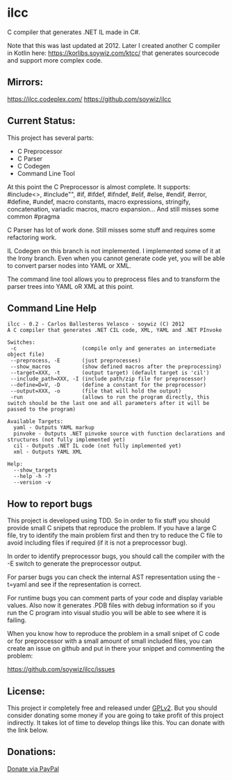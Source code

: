 ilcc
====

C compiler that generates .NET IL made in C#.

Note that this was last updated at 2012. Later I created another C compiler in Kotlin here: <https://korlibs.soywiz.com/ktcc/> that generates sourcecode and support more complex code.

## Mirrors:

https://ilcc.codeplex.com/
https://github.com/soywiz/ilcc

## Current Status:

This project has several parts:

* C Preprocessor
* C Parser
* C Codegen
* Command Line Tool

At this point the C Preprocessor is almost complete.
It supports:  #include<>, #include"", #if, #ifdef, #ifndef, #elif, #else, #endif, #error, #define, #undef, macro constants, macro expressions, stringify, concatenation, variadic macros, macro expansion... 
And still misses some common #pragma

C Parser has lot of work done. Still misses some stuff and requires some refactoring work.

IL Codegen on this branch is not implemented. I implemented some of it at the Irony branch.
Even when you cannot generate code yet, you will be able to convert parser nodes into YAML or XML.

The command line tool allows you to preprocess files and to transform the parser trees into YAML oR XML at this point.

## Command Line Help

	ilcc - 0.2 - Carlos Ballesteros Velasco - soywiz (C) 2012
	A C compiler that generates .NET CIL code, XML, YAML and .NET PInvoke

	Switches:
	 -c                     (compile only and generates an intermediate object file)
	 --preprocess, -E       (just preprocesses)
	 --show_macros          (show defined macros after the preprocessing)
	 --target=XXX, -t       (output target) (default target is 'cil')
	 --include_path=XXX, -I (include path/zip file for preprocessor)
	 --define=D=V, -D       (define a constant for the preprocessor)
	 --output=XXX, -o       (file that will hold the output)
	 -run                   (allows to run the program directly, this switch should be the last one and all parameters after it will be passed to the program)

	Available Targets:
	  yaml - Outputs YAML markup
	  pinvoke - Outputs .NET pinvoke source with function declarations and structures (not fully implemented yet)
	  cil - Outputs .NET IL code (not fully implemented yet)
	  xml - Outputs YAML XML

	Help:
	  --show_targets
	  --help -h -?
	  --version -v

## How to report bugs

This project is developed using TDD. So in order to fix stuff you should provide small C snipets that
reproduce the problem. If you have a large C file, try to identify the main problem first and then try
to reduce the C file to avoid including files if required (if it is not a preprocessor bug).

In order to identify preprocessor bugs, you should call the compiler with the -E switch to generate the
preprocessor output.

For parser bugs you can check the internal AST representation using the -t=yaml and see if the representation
is correct.

For runtime bugs you can comment parts of your code and display variable values. Also now it generates .PDB files
with debug information so if you run the C program into visual studio you will be able to see where it is failing.

When you know how to reproduce the problem in a small snipet of C code or for preprocessor with a small amount of
small included files, you can create an issue on github and put in there your snippet and commenting the problem:

https://github.com/soywiz/ilcc/issues
	
## License:

This project ir completely free and released under [GPLv2](http://www.gnu.org/licenses/gpl-2.0.html).
But you should consider donating some money if you are going to take profit of this project indirectly.
It takes lot of time to develop things like this. You can donate with the link below.

## Donations:

[Donate via PayPal](https://www.paypal.com/cgi-bin/webscr?cmd=_s-xclick&hosted_button_id=RB867JB5N5R9S)
